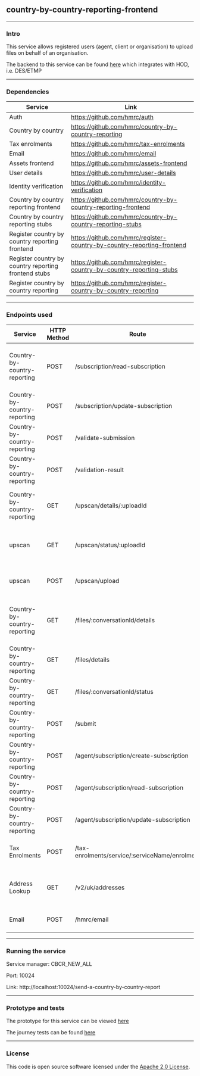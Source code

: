 
## country-by-country-reporting-frontend

---

### Intro
This service allows registered users (agent, client or organisation) to upload files on behalf of an organisation.

The backend to this service can be found [here](https://github.com/hmrc/country-by-country-reporting) which integrates with HOD, i.e. DES/ETMP

---


### Dependencies

| Service               | Link |
|-----------------------|------|
| Auth                  |https://github.com/hmrc/auth    |
| Country by country    |https://github.com/hmrc/country-by-country-reporting    |
| Tax enrolments        |https://github.com/hmrc/tax-enrolments    |
| Email                 |https://github.com/hmrc/email      |
| Assets frontend       |https://github.com/hmrc/assets-frontend      |
| User details          |https://github.com/hmrc/user-details      |
| Identity verification |https://github.com/hmrc/identity-verification      |
| Country by country reporting frontend |https://github.com/hmrc/country-by-country-reporting-frontend      |
| Country by country reporting stubs |https://github.com/hmrc/country-by-country-reporting-stubs      |
| Register country by country reporting frontend |https://github.com/hmrc/register-country-by-country-reporting-frontend      |
| Register country by country reporting frontend stubs |https://github.com/hmrc/register-country-by-country-reporting-stubs      |
| Register country by country reporting |https://github.com/hmrc/register-country-by-country-reporting      |

---


### Endpoints used

| Service             | HTTP Method | Route                                   | Purpose                                                          |
|---------------------|-------------|-----------------------------------------|------------------------------------------------------------------|
| Country-by-country-reporting        | POST        | /subscription/read-subscription         | Enables user to read subscription details using subscription Id  |
| Country-by-country-reporting        | POST        | /subscription/update-subscription       | Enables user to update subscription details                      |
| Country-by-country-reporting          | POST        | /validate-submission                    | Enables user to validate subscription details                    |
| Country-by-country-reporting          | POST        | /validation-result                      | Enables user to validate results                                 |
| Country-by-country-reporting              | GET         | /upscan/details/:uploadId               | Enables user to check file scanning details based on upload ID   |
| upscan              | GET         | /upscan/status/:uploadId                | Enables user to check file validation status based on upload id  |
| upscan              | POST        | /upscan/upload                          | Enables user to upload tax file for validation.                  |
| Country-by-country-reporting               | GET         | /files/:conversationId/details          | Enables user to check file details based on conversation ID      |
| Country-by-country-reporting               | GET         | /files/details                          | Enables user to check file details                               |
| Country-by-country-reporting               | GET         | /files/:conversationId/status           | Enables user to check tax file status                            |
| Country-by-country-reporting              | POST        | /submit                                 | Enables user to submit tax file                                  |
| Country-by-country-reporting  | POST        | /agent/subscription/create-subscription | Enables agents to create subscription                            |
| Country-by-country-reporting  | POST        | /agent/subscription/read-subscription   | Enables agents to read subscription                              |
| Country-by-country-reporting  | POST        | /agent/subscription/update-subscription | Enables agents to update subscription                            |
| Tax Enrolments                       | POST        | /tax-enrolments/service/:serviceName/enrolment                                  | Enrols a user synchronously for a given service name                                                      | 
| Address Lookup                       | GET         | /v2/uk/addresses                                                                | Returns a list of addresses that match a given postcode                                                   | 
| Email                                | POST        | /hmrc/email                                                                     | Sends an email to an email address                                                                        |
---


### Running the service

Service manager: CBCR_NEW_ALL

Port: 10024

Link: http://localhost:10024/send-a-country-by-country-report

---

### Prototype and tests

The prototype for this service can be viewed [here](https://cbc-reporting-prototype.herokuapp.com)

The journey tests can be found [here](https://github.com/hmrc/country-by-country-reporting-upload-ui-tests)

---


### License

This code is open source software licensed under the [Apache 2.0 License]("http://www.apache.org/licenses/LICENSE-2.0.html").